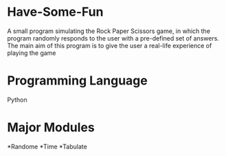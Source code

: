 # Have-Some-Fun
A small program simulating the Rock Paper Scissors game, in which the program randomly responds to the user with a pre-defined set of answers. The main aim of this program is to give the user a real-life experience of playing the game
# Programming Language
Python
# Major Modules
*Randome
*Time
*Tabulate
